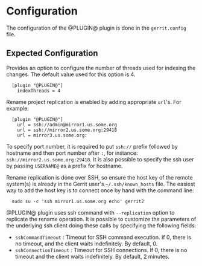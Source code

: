 Configuration
=============

The configuration of the @PLUGIN@ plugin is done in the `gerrit.config`
file.

Expected Configuration
----------------------
Provides an option to configure the number of threads used for indexing
the changes. The default value used for this option is 4.

```
  [plugin "@PLUGIN@"]
    indexThreads = 4
```

Rename project replication is enabled by adding appropriate `url`'s.
For example:

```
  [plugin "@PLUGIN@"]
    url = ssh://admin@mirror1.us.some.org
    url = ssh://mirror2.us.some.org:29418
    url = mirror3.us.some.org:
```

To specify port number, it is required to put `ssh://` prefix followed by hostname and then port
number after `:`, for instance: `ssh://mirror2.us.some.org:29418`. It is also possible to specify
the ssh user by passing `USERNAME@` as a prefix for hostname.

Rename replication is done over SSH, so ensure the host key of the remote system(s) is already in
the Gerrit user's `~/.ssh/known_hosts` file.  The easiest way to add the host key is to connect once
by hand with the command line:

```
  sudo su -c 'ssh mirror1.us.some.org echo' gerrit2
```

@PLUGIN@ plugin uses ssh command with `--replication` option to replicate the rename operation. It
is possible to customize the parameters of the underlying ssh client doing these calls by specifying
the following fields:
* `sshCommandTimeout` : Timeout for SSH command execution. If 0, there is no timeout, and
the client waits indefinitely. By default, 0.
* `sshConnectionTimeout` : Timeout for SSH connections. If 0, there is no timeout and the
client waits indefinitely. By default, 2 minutes.
